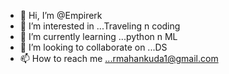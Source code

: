 - 👋 Hi, I’m @Empirerk
- 👀 I’m interested in ...Traveling n coding 
- 🌱 I’m currently learning ...python n ML
- 💞️ I’m looking to collaborate on ...DS
- 📫 How to reach me ...rmahankuda1@gmail.com 

<!---
Empirerk/Empirerk is a ✨ special ✨ repository because its `README.md` (this file) appears on your GitHub profile.
You can click the Preview link to take a look at your changes.
--->
